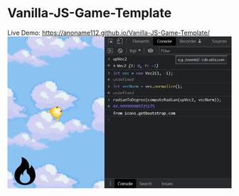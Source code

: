 # Vanilla-JS-Game-Template
Live Demo: https://anoname112.github.io/Vanilla-JS-Game-Template/
<br />
<a href="https://anoname112.github.io/Vanilla-JS-Game-Template/">
   <img src="https://raw.githubusercontent.com/Anoname112/Vanilla-JS-Game-Template/main/ss.png" title="Vanilla JS Game Template">
</a>
